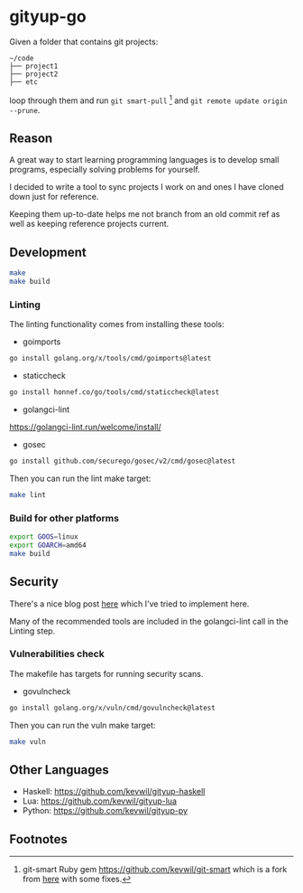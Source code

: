 # gityup-go

Given a folder that contains git projects:

```text
~/code
├── project1
├── project2
├── etc
```

loop through them and run `git smart-pull` [^1] and `git remote update origin --prune`.

## Reason

A great way to start learning programming languages is to develop small programs, especially solving problems for yourself.

I decided to write a tool to sync projects I work on and ones I have cloned down just for reference.

Keeping them up-to-date helps me not branch from an old commit ref as well as keeping reference projects current.

## Development

```bash
make
make build
```

### Linting

The linting functionality comes from installing these tools:

- goimports

```bash
go install golang.org/x/tools/cmd/goimports@latest
```

- staticcheck

```bash
go install honnef.co/go/tools/cmd/staticcheck@latest
```

- golangci-lint

<https://golangci-lint.run/welcome/install/>

- gosec

```bash
go install github.com/securego/gosec/v2/cmd/gosec@latest
```

Then you can run the lint make target:

```bash
make lint
```

### Build for other platforms

```bash
export GOOS=linux
export GOARCH=amd64
make build
```

## Security

There's a nice blog post [here](https://jarosz.dev/article/writing-secure-go-code/) which I've tried to implement here.

Many of the recommended tools are included in the golangci-lint call in the Linting step.

### Vulnerabilities check

The makefile has targets for running security scans.

- govulncheck

```bash
go install golang.org/x/vuln/cmd/govulncheck@latest
```

Then you can run the vuln make target:

```bash
make vuln
```

## Other Languages

- Haskell: <https://github.com/kevwil/gityup-haskell>
- Lua: <https://github.com/kevwil/gityup-lua>
- Python: <https://github.com/kevwil/gityup-py>

## Footnotes

[^1]: git-smart Ruby gem <https://github.com/kevwil/git-smart> which is a fork from [here](https://github.com/geelen/git-smart) with some fixes.
